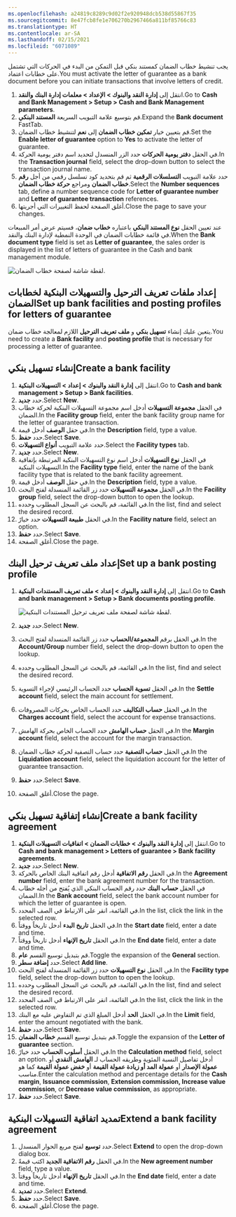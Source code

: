 ```yaml
---
ms.openlocfilehash: a24819c8289c9d02f2e920948dcb538d55867f35
ms.sourcegitcommit: 8e47fcb8fe1e706270b2967466a811bf85766c83
ms.translationtype: HT
ms.contentlocale: ar-SA
ms.lasthandoff: 02/15/2021
ms.locfileid: "6071089"
---
```

<span data-ttu-id="ea674-101">يجب تنشيط خطاب الضمان كمستند بنكي قبل التمكن من البدء في الحركات التي تشتمل على خطابات اعتماد.</span><span class="sxs-lookup"><span data-stu-id="ea674-101">You must activate the letter of guarantee as a bank document before you can initiate transactions that involve letters of credit.</span></span>

1.  <span data-ttu-id="ea674-102">انتقل إلى **‏‫إدارة النقد والبنوك‬ > الإعداد > معلمات إدارة البنك والنقد**.</span><span class="sxs-lookup"><span data-stu-id="ea674-102">Go to **Cash and Bank Management > Setup > Cash and Bank Management parameters**.</span></span>
2.  <span data-ttu-id="ea674-103">قم بتوسيع علامة التبويب السريعة **المستند البنكي**.</span><span class="sxs-lookup"><span data-stu-id="ea674-103">Expand the **Bank document** FastTab.</span></span>
3.  <span data-ttu-id="ea674-104">قم بتعيين خيار **تمكين خطاب الضمان** إلى **نعم** لتنشيط خطاب الضمان.</span><span class="sxs-lookup"><span data-stu-id="ea674-104">Set the **Enable letter of guarantee** option to **Yes** to activate the letter of guarantee.</span></span>
4.  <span data-ttu-id="ea674-105">في الحقل **دفتر يومية الحركات** حدد الزر المنسدل لتحديد اسم دفتر يومية الحركة.</span><span class="sxs-lookup"><span data-stu-id="ea674-105">In the **Transaction journal** field, select the drop-down button to select the transaction journal name.</span></span>
5.  <span data-ttu-id="ea674-106">حدد علامة التبويب **التسلسلات الرقمية** ثم قم بتحديد كود تسلسل رقمي من أجل **رقم خطاب الضمان** ومراجع **حركة خطاب الضمان**.</span><span class="sxs-lookup"><span data-stu-id="ea674-106">Select the **Number sequences** tab, define a number sequence code for **Letter of guarantee number** and **Letter of guarantee transaction** references.</span></span>
6.  <span data-ttu-id="ea674-107">أغلق الصفحة لحفظ التغييرات التي أجريتها.</span><span class="sxs-lookup"><span data-stu-id="ea674-107">Close the page to save your changes.</span></span>


<span data-ttu-id="ea674-108">عند تعيين الحقل **نوع المستند البنكي** باعتباره **خطاب ضمان**، فسيتم عرض أمر المبيعات في قائمة خطابات الضمان في الوحدة النمطية لإدارة البنك والنقد.</span><span class="sxs-lookup"><span data-stu-id="ea674-108">When the **Bank document type** field is set as **Letter of guarantee**, the sales order is displayed in the list of letters of guarantee in the Cash and bank management module.</span></span> 

![لقطة شاشة لصفحة خطاب الضمان.](../media/letter-of-guarantee.png)

## <a name="set-up-bank-facilities-and-posting-profiles-for-letters-of-guarantee"></a><span data-ttu-id="ea674-110">إعداد ملفات تعريف الترحيل والتسهيلات البنكية لخطابات الضمان</span><span class="sxs-lookup"><span data-stu-id="ea674-110">Set up bank facilities and posting profiles for letters of guarantee</span></span> 

<span data-ttu-id="ea674-111">يتعين عليك إنشاء **تسهيل بنكي** و **ملف تعريف الترحيل** اللازم لمعالجة خطاب ضمان.</span><span class="sxs-lookup"><span data-stu-id="ea674-111">You need to create a **Bank facility** and **posting profile** that is necessary for processing a letter of guarantee.</span></span>

## <a name="create-a-bank-facility"></a><span data-ttu-id="ea674-112">إنشاء تسهيل بنكي</span><span class="sxs-lookup"><span data-stu-id="ea674-112">Create a bank facility</span></span> 

1.  <span data-ttu-id="ea674-113">انتقل إلى **‏‫إدارة النقد والبنوك‬ > إعداد > التسهيلات البنكية**.</span><span class="sxs-lookup"><span data-stu-id="ea674-113">Go to **Cash and bank management > Setup > Bank facilities**.</span></span>
2.  <span data-ttu-id="ea674-114">حدد **جديد‏‎**.</span><span class="sxs-lookup"><span data-stu-id="ea674-114">Select **New**.</span></span>
3.  <span data-ttu-id="ea674-115">في الحقل **مجموعة التسهيلات** أدخل اسم مجموعة التسهيلات البنكية لحركة خطاب الضمان.</span><span class="sxs-lookup"><span data-stu-id="ea674-115">In the **Facility group** field, enter the bank facility group name for the letter of guarantee transaction.</span></span>
4.  <span data-ttu-id="ea674-116">في حقل **الوصف** أدخل قيمة.</span><span class="sxs-lookup"><span data-stu-id="ea674-116">In the **Description** field, type a value.</span></span>
5.  <span data-ttu-id="ea674-117">حدد **حفظ**.</span><span class="sxs-lookup"><span data-stu-id="ea674-117">Select **Save**.</span></span>
6.  <span data-ttu-id="ea674-118">حدد علامة التبويب **أنواع التسهيلات**.</span><span class="sxs-lookup"><span data-stu-id="ea674-118">Select the **Facility types** tab.</span></span>
7.  <span data-ttu-id="ea674-119">حدد **جديد‏‎**.</span><span class="sxs-lookup"><span data-stu-id="ea674-119">Select **New**.</span></span>
8.  <span data-ttu-id="ea674-120">في الحقل **نوع التسهيلات** أدخل اسم نوع التسهيلات البنكية المرتبطة بإتفاقية التسهيلات البنكية.</span><span class="sxs-lookup"><span data-stu-id="ea674-120">In the **Facility type** field, enter the name of the bank facility type that is related to the bank facility agreement.</span></span>
9.  <span data-ttu-id="ea674-121">في حقل **الوصف** أدخل قيمة.</span><span class="sxs-lookup"><span data-stu-id="ea674-121">In the **Description** field, type a value.</span></span>
10. <span data-ttu-id="ea674-122">في الحقل **مجموعة التسهيلات** حدد زر القائمة المنسدلة لفتح البحث.</span><span class="sxs-lookup"><span data-stu-id="ea674-122">In the **Facility group** field, select the drop-down button to open the lookup.</span></span>
11. <span data-ttu-id="ea674-123">في القائمة، قم بالبحث عن السجل المطلوب وحدده.</span><span class="sxs-lookup"><span data-stu-id="ea674-123">In the list, find and select the desired record.</span></span>
12. <span data-ttu-id="ea674-124">في الحقل **طبيعة التسهيلات** حدد خيارً.</span><span class="sxs-lookup"><span data-stu-id="ea674-124">In the **Facility nature** field, select an option.</span></span>
13. <span data-ttu-id="ea674-125">حدد **حفظ**.</span><span class="sxs-lookup"><span data-stu-id="ea674-125">Select **Save**.</span></span>
14. <span data-ttu-id="ea674-126">أغلق الصفحة.</span><span class="sxs-lookup"><span data-stu-id="ea674-126">Close the page.</span></span>


## <a name="set-up-a-bank-posting-profile"></a><span data-ttu-id="ea674-127">إعداد ملف تعريف ترحيل البنك</span><span class="sxs-lookup"><span data-stu-id="ea674-127">Set up a bank posting profile</span></span> 

1.  <span data-ttu-id="ea674-128">انتقل إلى **‏‫إدارة النقد والبنوك‬ > إعداد > ملف تعريف المستندات البنكية**.</span><span class="sxs-lookup"><span data-stu-id="ea674-128">Go to **Cash and bank management > Setup > Bank documents posting profile**.</span></span>
 
    ![لقطة شاشة لصفحة ملف تعريف ترحيل المستندات البنكية.](../media/bank-document-posting-profile.png)  

2.  <span data-ttu-id="ea674-130">حدد **جديد‏‎**.</span><span class="sxs-lookup"><span data-stu-id="ea674-130">Select **New**.</span></span>
3.  <span data-ttu-id="ea674-131">في الحقل برقم **المجموعة/الحساب** حدد زر القائمة المنسدلة لفتح البحث.</span><span class="sxs-lookup"><span data-stu-id="ea674-131">In the **Account/Group** number field, select the drop-down button to open the lookup.</span></span>
4.  <span data-ttu-id="ea674-132">في القائمة، قم بالبحث عن السجل المطلوب وحدده.</span><span class="sxs-lookup"><span data-stu-id="ea674-132">In the list, find and select the desired record.</span></span>
5.  <span data-ttu-id="ea674-133">في الحقل **تسوية الحساب** حدد الحساب الرئيسي لإجراء التسوية.</span><span class="sxs-lookup"><span data-stu-id="ea674-133">In the **Settle account** field, select the main account for settlement.</span></span>
6.  <span data-ttu-id="ea674-134">في الحقل **حساب التكاليف** حدد الحساب الخاص بحركات المصروفات.</span><span class="sxs-lookup"><span data-stu-id="ea674-134">In the **Charges account** field, select the account for expense transactions.</span></span>
7.  <span data-ttu-id="ea674-135">في الحقل **حساب الهامش** حدد الحساب الخاص بحركة الهامش.</span><span class="sxs-lookup"><span data-stu-id="ea674-135">In the **Margin account** field, select the account for the margin transaction.</span></span>
8.  <span data-ttu-id="ea674-136">في الحقل **حساب التصفية** حدد حساب التصفية لحركة خطاب الضمان.</span><span class="sxs-lookup"><span data-stu-id="ea674-136">In the **Liquidation account** field, select the liquidation account for the letter of guarantee transaction.</span></span>
9.  <span data-ttu-id="ea674-137">حدد **حفظ**.</span><span class="sxs-lookup"><span data-stu-id="ea674-137">Select **Save**.</span></span>
10. <span data-ttu-id="ea674-138">أغلق الصفحة.</span><span class="sxs-lookup"><span data-stu-id="ea674-138">Close the page.</span></span>


## <a name="create-a-bank-facility-agreement"></a><span data-ttu-id="ea674-139">إنشاء إتفاقية تسهيل بنكي</span><span class="sxs-lookup"><span data-stu-id="ea674-139">Create a bank facility agreement</span></span> 

1.  <span data-ttu-id="ea674-140">انتقل إلى **‏‫إدارة النقد والبنوك‬ > خطابات الضمان > اتفاقيات التسهيلات البنكية**.</span><span class="sxs-lookup"><span data-stu-id="ea674-140">Go to **Cash and bank management > Letters of guarantee > Bank facility agreements**.</span></span>
2.  <span data-ttu-id="ea674-141">حدد **جديد‏‎**.</span><span class="sxs-lookup"><span data-stu-id="ea674-141">Select **New**.</span></span>
3.  <span data-ttu-id="ea674-142">في الحقل **رقم الاتفاقية** أدخل رقم اتفاقية البنك الخاص بالحركة.</span><span class="sxs-lookup"><span data-stu-id="ea674-142">In the **Agreement number** field, enter the bank agreement number for the transaction.</span></span>
4.  <span data-ttu-id="ea674-143">في الحقل **حساب البنك** حدد رقم الحساب البنكي الذي يُفتح من أجله خطاب الضمان.</span><span class="sxs-lookup"><span data-stu-id="ea674-143">In the **Bank account** field, select the bank account number for which the letter of guarantee is open.</span></span>
5.  <span data-ttu-id="ea674-144">في القائمة، انقر على الارتباط في الصف المحدد.</span><span class="sxs-lookup"><span data-stu-id="ea674-144">In the list, click the link in the selected row.</span></span>
6.  <span data-ttu-id="ea674-145">في الحقل **تاريخ البدء** أدخل تاريخاً ووقتاً.</span><span class="sxs-lookup"><span data-stu-id="ea674-145">In the **Start date** field, enter a date and time.</span></span>
7.  <span data-ttu-id="ea674-146">في الحقل **تاريخ الإنهاء** أدخل تاريخاً ووقتاً.</span><span class="sxs-lookup"><span data-stu-id="ea674-146">In the **End date** field, enter a date and time.</span></span>
8.  <span data-ttu-id="ea674-147">قم بتبديل توسيع القسم **عام**.</span><span class="sxs-lookup"><span data-stu-id="ea674-147">Toggle the expansion of the **General** section.</span></span>
9.  <span data-ttu-id="ea674-148">حدد **إضافة سطر**.</span><span class="sxs-lookup"><span data-stu-id="ea674-148">Select **Add line**.</span></span>
10. <span data-ttu-id="ea674-149">في الحقل **نوع التسهيلات** حدد زر القائمة المنسدلة لفتح البحث.</span><span class="sxs-lookup"><span data-stu-id="ea674-149">In the **Facility type** field, select the drop-down button to open the lookup.</span></span>
11. <span data-ttu-id="ea674-150">في القائمة، قم بالبحث عن السجل المطلوب وحدده.</span><span class="sxs-lookup"><span data-stu-id="ea674-150">In the list, find and select the desired record.</span></span>
12. <span data-ttu-id="ea674-151">في القائمة، انقر على الارتباط في الصف المحدد.</span><span class="sxs-lookup"><span data-stu-id="ea674-151">In the list, click the link in the selected row.</span></span>
13. <span data-ttu-id="ea674-152">في الحقل **الحد** أدخل المبلغ الذي تم التفاوض عليه مع البنك.</span><span class="sxs-lookup"><span data-stu-id="ea674-152">In the **Limit** field, enter the amount negotiated with the bank.</span></span>
14. <span data-ttu-id="ea674-153">حدد **حفظ**.</span><span class="sxs-lookup"><span data-stu-id="ea674-153">Select **Save**.</span></span>
15. <span data-ttu-id="ea674-154">قم بتبديل توسيع القسم **خطاب الضمان**.</span><span class="sxs-lookup"><span data-stu-id="ea674-154">Toggle the expansion of the **Letter of guarantee** section.</span></span>
16. <span data-ttu-id="ea674-155">في الحقل **أسلوب الحساب** حدد خيارً.</span><span class="sxs-lookup"><span data-stu-id="ea674-155">In the **Calculation method** field, select an option.</span></span>
<span data-ttu-id="ea674-156">أدخل تفاصيل النسبة المئوية وطريقه الحساب لـ **الهامش النقدي** أو **عمولة الإصدار** أو **عمولة المد أو زيادة عمولة القيمة** أو **خفض عمولة القيمة** كما هو مناسب.</span><span class="sxs-lookup"><span data-stu-id="ea674-156">Enter the calculation method and percentage details for the **Cash margin**, **Issuance commission**, **Extension commission, Increase value commission**, or **Decrease value commission**, as appropriate.</span></span>
17. <span data-ttu-id="ea674-157">حدد **حفظ**.</span><span class="sxs-lookup"><span data-stu-id="ea674-157">Select **Save**.</span></span>




## <a name="extend-a-bank-facility-agreement"></a><span data-ttu-id="ea674-158">تمديد اتفاقية التسهيلات البنكية</span><span class="sxs-lookup"><span data-stu-id="ea674-158">Extend a bank facility agreement</span></span> 

1.  <span data-ttu-id="ea674-159">حدد **توسيع** لفتح مربع الحوار المنسدل.</span><span class="sxs-lookup"><span data-stu-id="ea674-159">Select **Extend** to open the drop-down dialog box.</span></span>
2.  <span data-ttu-id="ea674-160">في الحقل **رقم الاتفاقية الجديد** اكتب قيمةً.</span><span class="sxs-lookup"><span data-stu-id="ea674-160">In the **New agreement number** field, type a value.</span></span>
3.  <span data-ttu-id="ea674-161">في الحقل **تاريخ الإنهاء** أدخل تاريخاً ووقتاً.</span><span class="sxs-lookup"><span data-stu-id="ea674-161">In the **End date** field, enter a date and time.</span></span>
4.  <span data-ttu-id="ea674-162">حدد **تمديد**.</span><span class="sxs-lookup"><span data-stu-id="ea674-162">Select **Extend**.</span></span>
5.  <span data-ttu-id="ea674-163">حدد **حفظ**.</span><span class="sxs-lookup"><span data-stu-id="ea674-163">Select **Save**.</span></span>
6.  <span data-ttu-id="ea674-164">أغلق الصفحة.</span><span class="sxs-lookup"><span data-stu-id="ea674-164">Close the page.</span></span>

